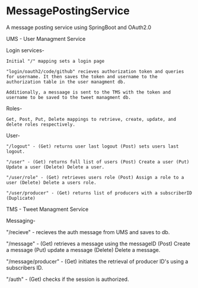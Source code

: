 # MessagePostingService
A message posting service using SpringBoot and OAuth2.0

UMS - User Managment Service
 
 Login services-
 
    Initial "/" mapping sets a login page
    
    "login/oauth2/code/github" recieves authorization token and queries for username. It then saves the token and username to the authorization table in the user managment db.
    
    Additionally, a messaage is sent to the TMS with the token and username to be saved to the tweet managment db.
  
  Roles- 
  
    Get, Post, Put, Delete mappings to retrieve, create, update, and delete roles respectively.
  
  User-
  
    "/logout" - (Get) returns user last logout (Post) sets users last logout.
    
    "/user" - (Get) returns full list of users (Post) Create a user (Put) Update a user (Delete) Delete a user.
    
    "/user/role" - (Get) retrieves users role (Post) Assign a role to a user (Delete) Delete a users role.
    
    "/user/producer" - (Get) returns list of producers with a subscriberID (Duplicate)
    

TMS - Tweet Managment Service

 Messaging-

   "/recieve" - recieves the auth message from UMS and saves to db.

   "/message" - (Get) retrieves a message using the messageID (Post) Create a message (Put) update a message (Delete) Delete a message.

   "/message/producer" - (Get) initiates the retrieval of producer ID's using a subscribers ID.

   "/auth" - (Get) checks if the session is authorized.

